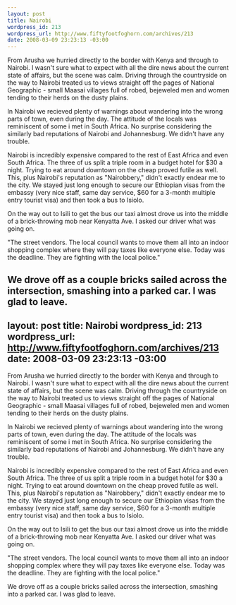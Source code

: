 ```yaml
--- 
layout: post
title: Nairobi
wordpress_id: 213
wordpress_url: http://www.fiftyfootfoghorn.com/archives/213
date: 2008-03-09 23:23:13 -03:00
---
```

From Arusha we hurried directly to the border with Kenya and through to Nairobi. I wasn't sure what to expect with all the dire news about the current state of affairs, but the scene was calm. Driving through the countryside on the way to Nairobi treated us to views straight off the pages of National Geographic - small Maasai villages full of robed, bejeweled men and women tending to their herds on the dusty plains.

In Nairobi we recieved plenty of warnings about wandering into the wrong parts of town, even during the day. The attitude of the locals was reminiscent of some i met in South Africa. No surprise considering the similarly bad reputations of Nairobi and Johannesburg. We didn't have any trouble.

Nairobi is incredibly expensive compared to the rest of East Africa and even South Africa. The three of us split a triple room in a budget hotel for $30 a night. Trying to eat around downtown on the cheap proved futile as well. This, plus Nairobi's reputation as "Nairobbery," didn't exactly endear me to the city. We stayed just long enough to secure our Ethiopian visas from the embassy (very nice staff, same day service, $60 for a 3-month multiple entry tourist visa) and then took a bus to Isiolo.

On the way out to Isili to get the bus our taxi almost drove us into the middle of a brick-throwing mob near Kenyatta Ave. I asked our driver what was going on.

"The street vendors. The local council wants to move them all into an indoor shopping complex where they will pay taxes like everyone else. Today was the deadline. They are fighting with the local police."

We drove off as a couple bricks sailed across the intersection, smashing into a parked car. I was glad to leave.
--- 
layout: post
title: Nairobi
wordpress_id: 213
wordpress_url: http://www.fiftyfootfoghorn.com/archives/213
date: 2008-03-09 23:23:13 -03:00
---
From Arusha we hurried directly to the border with Kenya and through to Nairobi. I wasn't sure what to expect with all the dire news about the current state of affairs, but the scene was calm. Driving through the countryside on the way to Nairobi treated us to views straight off the pages of National Geographic - small Maasai villages full of robed, bejeweled men and women tending to their herds on the dusty plains.

In Nairobi we recieved plenty of warnings about wandering into the wrong parts of town, even during the day. The attitude of the locals was reminiscent of some i met in South Africa. No surprise considering the similarly bad reputations of Nairobi and Johannesburg. We didn't have any trouble.

Nairobi is incredibly expensive compared to the rest of East Africa and even South Africa. The three of us split a triple room in a budget hotel for $30 a night. Trying to eat around downtown on the cheap proved futile as well. This, plus Nairobi's reputation as "Nairobbery," didn't exactly endear me to the city. We stayed just long enough to secure our Ethiopian visas from the embassy (very nice staff, same day service, $60 for a 3-month multiple entry tourist visa) and then took a bus to Isiolo.

On the way out to Isili to get the bus our taxi almost drove us into the middle of a brick-throwing mob near Kenyatta Ave. I asked our driver what was going on.

"The street vendors. The local council wants to move them all into an indoor shopping complex where they will pay taxes like everyone else. Today was the deadline. They are fighting with the local police."

We drove off as a couple bricks sailed across the intersection, smashing into a parked car. I was glad to leave.
